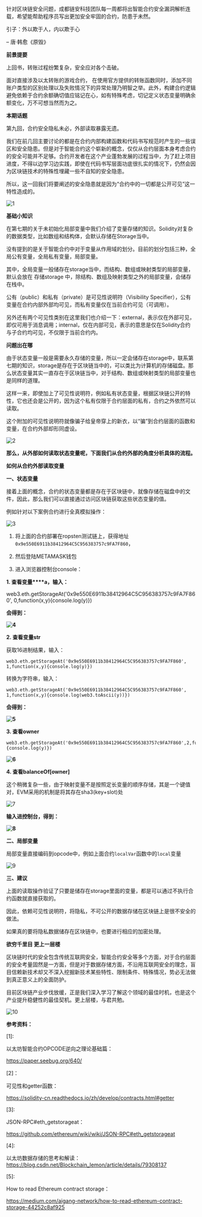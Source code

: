 针对区块链安全问题，成都链安科技团队每一周都将出智能合约安全漏洞解析连载，希望能帮助程序员写出更加安全牢固的合约，防患于未然。



引子：外以欺于人，内以欺于心

 – 唐·韩愈《原毁》



**前景提要**



上回书，转账过程纷繁复杂，安全应对各个击破。



面对直接涉及以太转账的游戏合约， 在使用官方提供的转账函数同时，添加不同账户类型的区别处理以及失败情况下的异常处理乃明智之举。此外，构建合约逻辑避免依赖于合约余额确切值应铭记在心，如有特殊考虑，切记定义状态变量明确余额变化，万不可想当然而为之。



**本期话题**



第九回，合约安全隐私未必，外部读取暴露无遗。



我们在前几回主要讨论的都是在合约内部构建函数和代码书写规范时产生的一些误区和安全隐患。但是对于智能合约这个崭新的概念，仅仅从合约层面本身考虑合约的安全可能并不足够。合约开发者在这个产业蓬勃发展的过程当中，为了赶上项目进度，不得以边学习边实践，即使在代码书写层面功底很扎实的情况下，仍然会因为区块链技术的特殊性埋藏一些不自知的安全隐患。



所以，这一回我们将要阐述的安全隐患就是因为“合约中的一切都是公开可见”这一特性造成的。



![1](./img/1.png)



**基础小知识**



在第七期的关于未初始化局部变量中我们介绍了变量存储的知识。Solidity对复杂的数据类型，比如数组和结构体，会默认存储在Storage当中。



没有提到的是关于智能合约中对于变量从作用域的划分。目前的划分包括三种，全局公有变量，全局私有变量，局部变量。



其中，全局变量一般储存在storage当中，而结构、数组或映射类型的局部变量，默认会放在 存储storage 中，除结构、数组及映射类型之外的局部变量，会储存在栈中。



公有（public）和私有（private）是可见性说明符（Visibility Specifier），公有变量在合约内部外部均可见，而私有变量仅在当前合约可见（可调用）。



另外还有两个可见性类别在这里我们也介绍一下：external，表示仅在外部可见，即仅可用于消息调用；internal，仅在内部可见，表示的意思是仅在Solidity合约与子合约均可见，不仅限于当前合约内。



**问题出在哪**



由于状态变量一般是需要永久存储的变量，所以一定会储存在storage中，联系第七期的知识，storage是存在于区块链当中的，可以类比为计算机的存储磁盘。那么状态变量其实一直存在于区块链当中，对于结构、数组或映射类型的局部变量也是同样的道理。



这样一来，即使加上了可见性说明符，例如私有状态变量，根据区块链公开的特性，它也还会是公开的，因为这个私有仅限于合约层面的私有，合约之外依然可以读取。



这个附加的可见性说明符就像骗子给皇帝穿上的新衣，以“骗”到合约层面的函数和变量，在合约外部却形同虚设。



![2](./img/2.png)

**那么，从外部如何读取状态变量呢，下面我们从合约外部的角度分析具体的流程。**



**如何从合约外部读取变量**



**一、状态变量**



接着上面的概念，合约的状态变量都是存在于区块链中，就像存储在磁盘中的文件，因此，那么我们可以直接通过访问区块链获取这些状态变量的值。



例如针对以下案例合约进行全真模拟操作：



![3](./img/3.png)



1. 将上面的合约部署在ropsten测试链上，获得地址`0x9e550E6911b38412964C5C956383757c9FA7F860`，

2. 然后登陆METAMASK钱包

3. 进入浏览器控制台console：



**1.   查看变量****a，输入：**



web3.eth.getStorageAt('0x9e550E6911b38412964C5C956383757c9FA7F860', 0,function(x,y){console.log(y)})



**会得到：**



**![4](./img/4.png)**



**2.   查看变量str**



获取16进制结果，输入：

```
web3.eth.getStorageAt('0x9e550E6911b38412964C5C956383757c9FA7F860', 1,function(x,y){console.log(y)})
```

转换为字符串，输入：

```
web3.eth.getStorageAt('0x9e550E6911b38412964C5C956383757c9FA7F860', 1,function(x,y){console.log(web3.toAscii(y))})
```

**会得到：**



**![5](./img/5.png)**



**3.     查看owner**



```
web3.eth.getStorageAt('0x9e550E6911b38412964C5C956383757c9FA7F860',2,function(x,y){console.log(y)})
```



**![6](./img/6.png)**



**4.     查看balanceOf[owner]**



这个稍微复杂一些，由于映射变量不是按照定长变量的顺序存储，其是一个键值对，EVM采用的机制是将其存在sha3(key+slot)处



![7](./img/7.png)



**输入进控制台，得到：**



**![8](./img/8.png)**



**二、局部变量**



局部变量直接编码到opcode中，例如上面合约`localVar`函数中的`local`变量



![9](./img/9.png)



**三、建议**



上面的读取操作验证了只要是储存在storage里面的变量，都是可以通过不执行合约函数就直接获取的。



因此，依赖可见性说明符，将隐私，不可公开的数据存储在区块链上是很不安全的做法。



如果真的要将隐私数据储存在区块链中，也要进行相应的加密处理。



**欲穷千里目 更上一层楼**



区块链时代的安全包含传统互联网安全，智能合约安全等多个方面，对于合约层面的安全考量固然是一方面，但是对于数据存储方面，不沿用互联网安全的理念，盲目信赖新技术却又不深入挖掘新技术某些特性、限制条件、特殊情况，势必无法做到真正意义上的全面防护。



目前区块链产业步伐放缓，正是我们深入学习了解这个领域的最佳时机，也是这个产业提升稳健性的最佳契机。更上层楼，与君共勉。



![10](./img/10.png)



**参考资料：**



[1]: 

以太坊智能合约OPCODE逆向之理论基础篇：

https://paper.seebug.org/640/



[2]：

可见性和getter函数：

https://solidity-cn.readthedocs.io/zh/develop/contracts.html#getter



[3]: 

JSON-RPC#eth_getstorageat：

https://github.com/ethereum/wiki/wiki/JSON-RPC#eth_getstorageat



[4]:

以太坊数据存储的思考和解读：https://blog.csdn.net/Blockchain_lemon/article/details/79308137



[5]: 

How to read Ethereum contract storage：

https://medium.com/aigang-network/how-to-read-ethereum-contract-storage-44252c8af925
